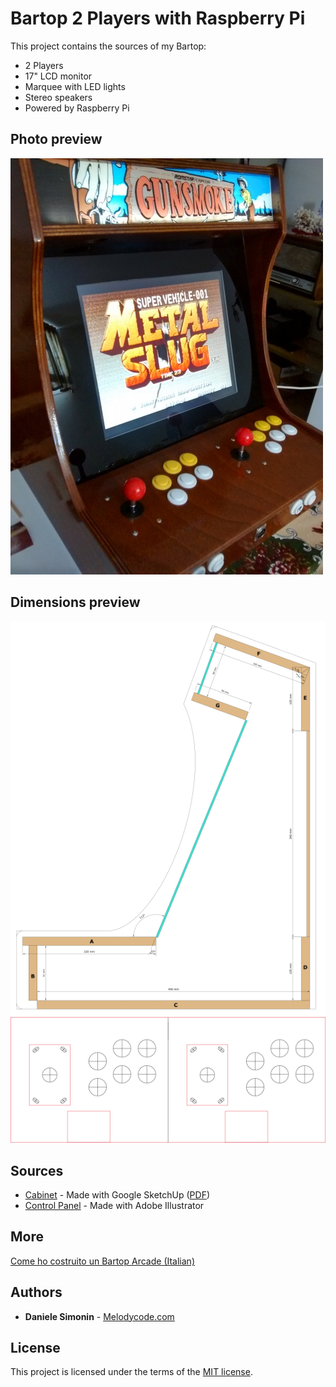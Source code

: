 # Bartop 2 Players with Raspberry Pi

This project contains the sources of my Bartop:

* 2 Players
* 17" LCD monitor 
* Marquee with LED lights
* Stereo speakers
* Powered by Raspberry Pi

## Photo preview

![Preview](/photos/bartop_2_players_with_raspberry_pi.jpg?raw=true "Preview")

## Dimensions preview

![Cabinet](/photos/cabinet.png?raw=true "Cabinet")
![Control Panel](/photos/control_panel.png?raw=true "Control Panel")

## Sources

* [Cabinet](/src/cabinet.layout?raw=true) - Made with Google SketchUp ([PDF](/src/cabinet.pdf?raw=true))
* [Control Panel](/src/control_panel.ai?raw=true) - Made with Adobe Illustrator

## More

[Come ho costruito un Bartop Arcade (Italian)](https://melodycode.com/life/come-ho-costruito-un-bartop-arcade.html)

## Authors

* **Daniele Simonin** - [Melodycode.com](https://melodycode.com)

## License

This project is licensed under the terms of the [MIT license](LICENSE).